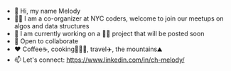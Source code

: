 - 👋 Hi, my name Melody
- 👩‍💻 I am a co-organizer at NYC coders, welcome to join our meetups on algos and data structures
- 🌱 I am currently working on a 👩‍💻 project that will be posted soon
- 💞️ Open to collaborate
- ❤️  Coffee☕, cooking👩🏼‍🍳, travel✈️, the mountains⛰️
- 📫 Let's connect: https://www.linkedin.com/in/ch-melody/

